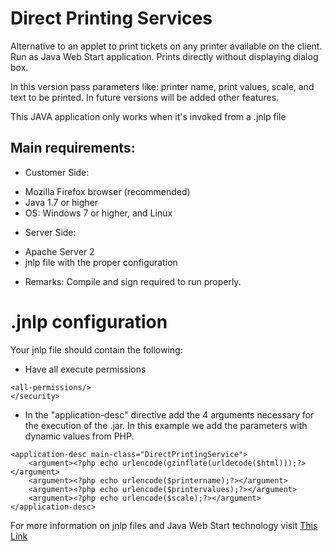# Direct Printing Services
Alternative to an applet to print tickets on any printer available on the client.
Run as Java Web Start application. Prints directly without displaying dialog box.

 In this version pass parameters like: printer name, print values, scale, and text to be printed.
 In future versions will be added other features.

 This JAVA application only works when it's invoked from a .jnlp file

 ## Main requirements:
 * Customer Side:
  - Mozilla Firefox browser (recommended)
  - Java 1.7 or higher
  - OS: Windows 7 or higher, and Linux
 
 * Server Side:
  - Apache Server 2
  - jnlp file with the proper configuration
 
 * Remarks: Compile and sign required to run properly.

# .jnlp configuration

Your jnlp file should contain the following:

* Have all execute permissions

```[xml]
<all-permissions/>
</security>
```
* In the "application-desc" directive add the 4 arguments necessary for the execution of the .jar.
	In this example we add the parameters with dynamic values from PHP.

```[xml]
<application-desc main-class="DirectPrintingService">
    <argument><?php echo urlencode(gzinflate(urldecode($html)));?></argument>
    <argument><?php echo urlencode($printername);?></argument>
	<argument><?php echo urlencode($printervalues);?></argument>
    <argument><?php echo urlencode($scale);?></argument>
</application-desc>
```

For more information on jnlp files and Java Web Start technology visit
[This Link](https://docs.oracle.com/javase/tutorial/deployment/webstart/index.html)



